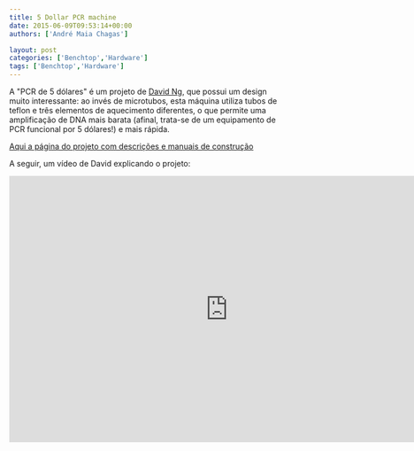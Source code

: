 ```yaml
---
title: 5 Dollar PCR machine
date: 2015-06-09T09:53:14+00:00
authors: ['André Maia Chagas']

layout: post
categories: ['Benchtop','Hardware']
tags: ['Benchtop','Hardware']
---
```


A "PCR de 5 dólares" é um projeto de [David Ng](https://hackaday.io/dnhkng), que possui um design muito interessante: ao invés de microtubos, esta máquina utiliza tubos de teflon e três elementos de aquecimento diferentes, o que permite uma amplificação de DNA mais barata (afinal, trata-se de um equipamento de PCR funcional por 5 dólares!) e mais rápida.  


[Aqui a página do projeto com descrições e manuais de construção](https://hackaday.io/project/1864-5-dna-replicator)

A seguir, um vídeo de David explicando o projeto:

<iframe width="790" height="481" src="https://www.youtube.com/embed/S9Fq5CGj9Kg" frameborder="0" allow="accelerometer; autoplay; encrypted-media; gyroscope; picture-in-picture" allowfullscreen></iframe>

